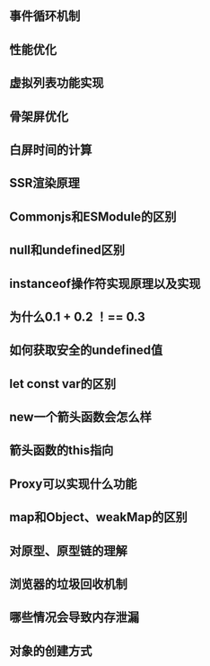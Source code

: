 ## 事件循环机制

## 性能优化

## 虚拟列表功能实现

## 骨架屏优化

## 白屏时间的计算

## SSR渲染原理

## Commonjs和ESModule的区别

## null和undefined区别

## instanceof操作符实现原理以及实现

## 为什么0.1 + 0.2 ！== 0.3

## 如何获取安全的undefined值

## let const var的区别

## new一个箭头函数会怎么样

## 箭头函数的this指向

## Proxy可以实现什么功能

## map和Object、weakMap的区别

## 对原型、原型链的理解

## 浏览器的垃圾回收机制

## 哪些情况会导致内存泄漏

## 对象的创建方式